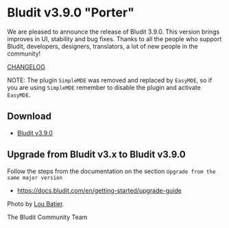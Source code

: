 # Bludit v3.9.0 "Porter"
<!-- date: 2019-05-27 20:00:00 -->
<!-- coverImage: https://source.unsplash.com/5EoWFa_Htdo/1600x900 -->

We are pleased to announce the release of Bludit 3.9.0. This version brings improves in UI, stability and bug fixes. Thanks to all the people who support Bludit, developers, designers, translators, a lot of new people in the community!

[CHANGELOG](https://github.com/bludit/bludit/releases/tag/3.9.0)

NOTE: The plugin `SimpleMDE` was removed and replaced by `EasyMDE`, so if you are using `SimpleMDE` remember to disable the plugin and activate `EasyMDE`.

## Download
- [Bludit v3.9.0](https://github.com/bludit/bludit/archive/3.9.0.zip)

## Upgrade from Bludit v3.x to Bludit v3.9.0
Follow the steps from the documentation on the section `Upgrade from the same major version`
- https://docs.bludit.com/en/getting-started/upgrade-guide


Photo by [Lou Batier](https://unsplash.com/photos/5EoWFa_Htdo).

The Bludit Community Team